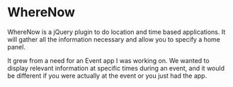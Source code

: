 # WhereNow #

WhereNow is a jQuery plugin to do location and time based applications.  It
will gather all the information necessary and allow you to specify a home panel.

It grew from a need for an Event app I was working on.  We wanted to display
relevant information at specific times during an event, and it would be
different if you were actually at the event or you just had the app.